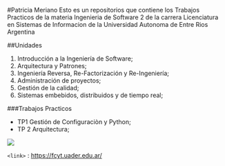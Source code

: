 #Patricia Meriano
Esto es un repositorios que contiene los Trabajos Practicos de la materia Ingenieria de Software 2 de la carrera Licenciatura en Sistemas de Informacion de la Universidad Autonoma de Entre Rios Argentina

##Unidades
1.  Introducción a la Ingeniería de Software;
2. Arquitectura y Patrones;
3. Ingeniería Reversa, Re-Factorización y Re-Ingeniería;
4. Administración de proyectos;
5. Gestión de la calidad;
6. Sistemas embebidos, distribuidos y de tiempo real;

###Trabajos Practicos
* TP1 Gestión de Configuraciòn y Python;
* TP 2 Arquitectura;





![](https://fcytvirtual.uader.edu.ar/pluginfile.php/1/theme_klass/logo/1620075038/miuader.PNG)




`<link>` : <https://fcyt.uader.edu.ar/>

